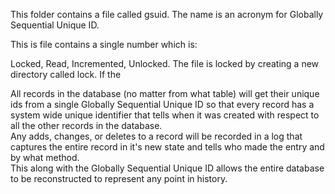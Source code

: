 This folder contains a file called gsuid.
The name is an acronym for Globally Sequential Unique ID.

This is file contains a single number which is:

Locked,
Read,
Incremented,
Unlocked.
The file is locked by creating a new directory called lock. If the


All records in the database (no matter from what table) will get their unique ids from a single Globally Sequential Unique ID so that every record has a system wide unique identifier that tells when it was created with respect to all the other records in the database.  
Any adds, changes, or deletes to a record will be recorded in a log that captures the entire record in it's new state and tells who made the entry and by what method.  
This along with the Globally Sequential Unique ID allows the entire database to be reconstructed to represent any point in history.  

